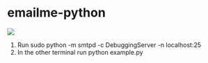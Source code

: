 # emailme-python

[<img src="https://img.shields.io/badge/slack-@oresoftware/npp-yellow.svg?logo=slack">](https://dev.try.direct)

1) Run sudo python -m smtpd -c DebuggingServer -n localhost:25  
2) In the other terminal run python example.py
